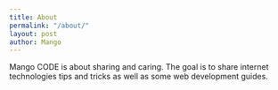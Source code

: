 ```yaml
---
title: About
permalink: "/about/"
layout: post
author: Mango
---
```


Mango CODE is about sharing and caring. The goal is to share internet technologies tips and tricks as well as some web development guides.